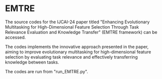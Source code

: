 # EMTRE
The source codes for the IJCAI-24 paper titled "Enhancing Evolutionary Multitasking for High-Dimensional Feature Selection Through Task Relevance Evaluation and Knowledge Transfer" (EMTRE framework) can be accessed. 

The codes implements the innovative approach presented in the paper, aiming to improve evolutionary multitasking for high-dimensional feature selection by evaluating task relevance and effectively transferring knowledge between tasks.

The codes are run from "run_EMTRE.py".
